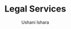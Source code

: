 ---
is_programmatic_layout_5: true
draft: false
title: Legal Services
snippet: Legal Services
image:
  src: /images/pseo/best-work-management-tools-for-legal-services.jpg
  alt: legal services, task management, resource management, productivity
publishDate: 2024-11-29
category: ""
author: Ushani Ishara
tags:
  - legalservices
  - Tips
  - Open-Source
  - Team
content_01: |
    The legal services industry is highly complex and detail-oriented, often involving numerous cases, strict deadlines, and extensive documentation. Effective task management tools are vital for success in this field, as they help legal professionals streamline workflows, ensure compliance, and enhance collaboration, ultimately leading to improved client outcomes and operational efficiency.',
content_02: |
    Legal professionals rely on Worklenz to manage case timelines, track documentation, and enhance team collaboration.
description: Discover the best work management tools for legal services including WorkLenz, designed for your specific needs.
related: [best-work-management-tools-for-legal-consulting, best-work-management-tools-for-financial-services, best-work-management-tools-for-insurance, best-work-management-tools-for-government-contractors]
---